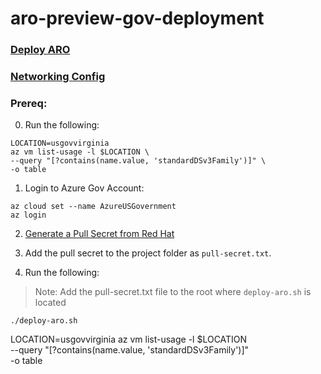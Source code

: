 # aro-preview-gov-deployment

### [Deploy ARO](https://docs.microsoft.com/en-us/azure/openshift/tutorial-create-cluster)
### [Networking Config](https://docs.microsoft.com/en-us/azure/openshift/concepts-networking#whats-new-in-openshift-45)

### Prereq:

0. Run the following:

```
LOCATION=usgovvirginia
az vm list-usage -l $LOCATION \
--query "[?contains(name.value, 'standardDSv3Family')]" \
-o table
```

1. Login to Azure Gov Account:

```
az cloud set --name AzureUSGovernment
az login
```

2. [Generate a Pull Secret from Red Hat](https://sso.redhat.com/auth/realms/redhat-external/protocol/openid-connect/auth?client_id=cloud-services&redirect_uri=https%3A%2F%2Fconsole.redhat.com%2Fopenshift%2Finstall%2Fazure%2Faro-provisioned&state=ebbc60c4-2c03-4705-8da7-6621a57c5fbc&response_mode=fragment&response_type=code&scope=openid&nonce=4594aa13-0a68-4769-818b-0ca6d72a37a1)

3. Add the pull secret to the project folder as `pull-secret.txt`.

4. Run the following:

> Note: Add the pull-secret.txt file to the root where `deploy-aro.sh` is located

```
./deploy-aro.sh
```

LOCATION=usgovvirginia
az vm list-usage -l $LOCATION \
--query "[?contains(name.value, 'standardDSv3Family')]" \
-o table